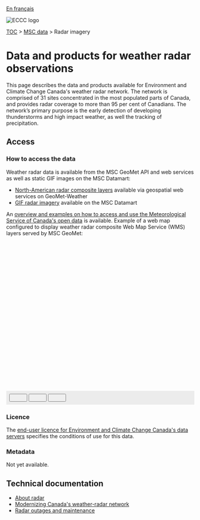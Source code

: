 [En français](readme_radar_fr.md)

![ECCC logo](../../img_eccc-logo.png)

[TOC](../../readme_en.md) > [MSC data](../readme_en.md) > Radar imagery

# Data and products for weather radar observations

This page describes the data and products available for Environment and Climate Change Canada's weather radar network. The network is comprised of 31 sites concentrated in the most populated parts of Canada, and provides radar coverage to more than 95 per cent of Canadians. The network’s primary purpose is the early detection of developing thunderstorms and high impact weather, as well the tracking of precipitation.

## Access

### How to access the data

Weather radar data is available from the MSC GeoMet API and web services as well as static GIF images on the MSC Datamart:

* [North-American radar composite layers](readme_radar_geomet_en.md) available via geospatial web services on GeoMet-Weather
* [GIF radar imagery](readme_radarimage-datamart_en.md) available on the MSC Datamart 

An [overview and examples on how to access and use the Meteorological Service of Canada's open data](../../usage/readme_en.md) is available. Example of a web map configured to display weather radar composite Web Map Service (WMS) layers served by MSC GeoMet:

<div id="map" style="height: 400px;"></div>
<div id="controller" role="group" aria-label="Animation controls" style="background: #ececec; padding: 0.5rem;">
  <button id="play" class="btn btn-primary btn-sm" type="button"><i class="fa fa-play" style="padding: 0rem 1rem"></i></button>
  <button id="pause" class="btn btn-primary btn-sm" type="button"><i class="fa fa-pause" style="padding: 0rem 1rem"></i></button>
  <button id="exportmap" class="btn btn-primary btn-sm" type="button"><i class="fa fa-download" style="padding: 0rem 1rem"></i></button>
  <span id="info" style="padding-left: 0.5rem;"></span>
</div>

### Licence

The [end-user licence for Environment and Climate Change Canada's data servers](../../licence/readme_en.md) specifies the conditions of use for this data.

### Metadata

Not yet available.

## Technical documentation

* [About radar](https://www.canada.ca/en/environment-climate-change/services/weather-general-tools-resources/radar-overview/about.html)
* [Modernizing Canada's weather-radar network](https://www.canada.ca/en/environment-climate-change/services/weather-general-tools-resources/radar-overview/modernizing-network.html)
* [Radar outages and maintenance](https://www.canada.ca/en/environment-climate-change/services/weather-general-tools-resources/radar-overview/outages-maintenance.html)

<link rel="stylesheet" href="https://cdnjs.cloudflare.com/ajax/libs/openlayers/4.6.5/ol.css" integrity="sha256-rQq4Fxpq3LlPQ8yP11i6Z2lAo82b6ACDgd35CKyNEBw=" crossorigin="anonymous" />
<script src="https://cdn.polyfill.io/v2/polyfill.min.js?features=requestAnimationFrame,Element.prototype.classList,URL"></script>
<script src="https://cdnjs.cloudflare.com/ajax/libs/openlayers/4.6.5/ol.js" integrity="sha256-77IKwU93jwIX7zmgEBfYGHcmeO0Fx2MoWB/ooh9QkBA=" crossorigin="anonymous"></script>
<script src="https://cdnjs.cloudflare.com/ajax/libs/FileSaver.js/1.3.3/FileSaver.min.js"></script>
<script>
    function isIE() {
      return window.navigator.userAgent.match(/(MSIE|Trident)/);
    }
    var head = document.getElementsByTagName('head')[0];
    var js = document.createElement("script");
    js.type = "text/javascript";
    if (isIE())
    {
        js.src = "../../../js/radar_ie.js";
        document.getElementById("controller").setAttribute("hidden", true);
    }
    else
    {
        js.src = "../../../js/radar.js";
    }
    head.appendChild(js);
</script>